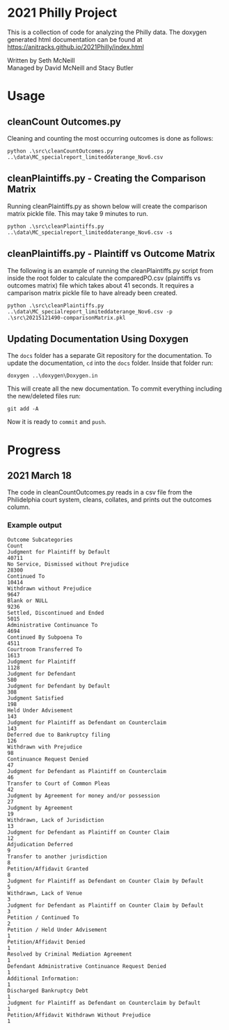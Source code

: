 
# 2021 Philly Project
This is a collection of code for analyzing the Philly data. The doxygen 
generated html documentation can be found at 
https://anitracks.github.io/2021Philly/index.html

Written by Seth McNeill  
Managed by David McNeill and Stacy Butler

# Usage
## cleanCount Outcomes.py
Cleaning and counting the most occurring outcomes is done as follows:
```
python .\src\cleanCountOutcomes.py ..\data\MC_specialreport_limiteddaterange_Nov6.csv
```

## cleanPlaintiffs.py - Creating the Comparison Matrix 
Running cleanPlaintiffs.py as shown below will create the comparison matrix pickle
file. This may take 9 minutes to run.
```
python .\src\cleanPlaintiffs.py ..\data\MC_specialreport_limiteddaterange_Nov6.csv -s
```
## cleanPlaintiffs.py - Plaintiff vs Outcome Matrix
The following is an example of running the cleanPlaintiffs.py script from inside the 
root folder to calculate the comparedPO.csv (plaintiffs vs outcomes matrix) file 
which takes about 41 seconds. It requires a camparison matrix pickle file to have 
already been created.
```
python .\src\cleanPlaintiffs.py ..\data\MC_specialreport_limiteddaterange_Nov6.csv -p .\src\20215121490-comparisonMatrix.pkl
```

## Updating Documentation Using Doxygen
The `docs` folder has a separate Git repository for the documentation. To update the 
documentation, `cd` into the `docs` folder. Inside that folder run:
```
doxygen ..\doxygen\Doxygen.in
```
This will create all the new documentation. To commit everything including the 
new/deleted files run:
```
git add -A
```
Now it is ready to `commit` and `push`.

# Progress
## 2021 March 18 
The code in cleanCountOutcomes.py reads in a csv file
from the Philidelphia court system, cleans, collates, and prints
out the outcomes column.

### Example output
```
Outcome Subcategories                                              Count
Judgment for Plaintiff by Default                                  40711
No Service, Dismissed without Prejudice                            28300
Continued To                                                       10414
Withdrawn without Prejudice                                         9647
Blank or NULL                                                       9236
Settled, Discontinued and Ended                                     5015
Administrative Continuance To                                       4694
Continued By Subpoena To                                            4511
Courtroom Transferred To                                            1613
Judgment for Plaintiff                                              1128
Judgment for Defendant                                               580
Judgment for Defendant by Default                                    308
Judgment Satisfied                                                   198
Held Under Advisement                                                143
Judgment for Plaintiff as Defendant on Counterclaim                  143
Deferred due to Bankruptcy filing                                    126
Withdrawn with Prejudice                                              98
Continuance Request Denied                                            47
Judgment for Defendant as Plaintiff on Counterclaim                   46
Transfer to Court of Common Pleas                                     42
Judgment by Agreement for money and/or possession                     27
Judgment by Agreement                                                 19
Withdrawn, Lack of Jurisdiction                                       13
Judgment for Defendant as Plaintiff on Counter Claim                  12
Adjudication Deferred                                                  9
Transfer to another jurisdiction                                       8
Petition/Affidavit Granted                                             8
Judgment for Plaintiff as Defendant on Counter Claim by Default        5
Withdrawn, Lack of Venue                                               3
Judgment for Defendant as Plaintiff on Counter Claim by Default        3
Petition / Continued To                                                2
Petition / Held Under Advisement                                       1
Petition/Affidavit Denied                                              1
Resolved by Criminal Mediation Agreement                               1
Defendant Administrative Continuance Request Denied                    1
Additional Information:                                                1
Discharged Bankruptcy Debt                                             1
Judgment for Plaintiff as Defendant on Counterclaim by Default         1
Petition/Affidavit Withdrawn Without Prejudice                         1
```
